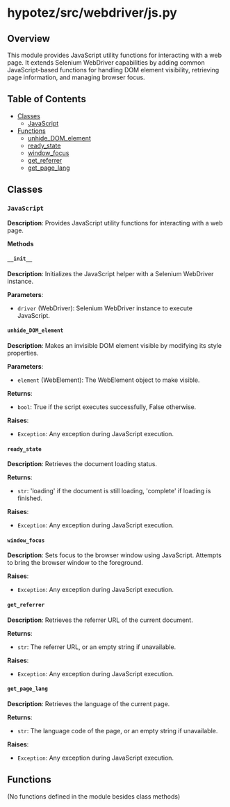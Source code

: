 # hypotez/src/webdriver/js.py

## Overview

This module provides JavaScript utility functions for interacting with a web page. It extends Selenium WebDriver capabilities by adding common JavaScript-based functions for handling DOM element visibility, retrieving page information, and managing browser focus.

## Table of Contents

* [Classes](#classes)
    * [JavaScript](#javascript)
* [Functions](#functions)
    * [unhide_DOM_element](#unhide-dom-element)
    * [ready_state](#ready-state)
    * [window_focus](#window-focus)
    * [get_referrer](#get-referrer)
    * [get_page_lang](#get-page-lang)


## Classes

### `JavaScript`

**Description**: Provides JavaScript utility functions for interacting with a web page.

**Methods**

#### `__init__`

**Description**: Initializes the JavaScript helper with a Selenium WebDriver instance.

**Parameters**:

- `driver` (WebDriver): Selenium WebDriver instance to execute JavaScript.

#### `unhide_DOM_element`

**Description**: Makes an invisible DOM element visible by modifying its style properties.

**Parameters**:

- `element` (WebElement): The WebElement object to make visible.

**Returns**:

- `bool`: True if the script executes successfully, False otherwise.

**Raises**:

- `Exception`: Any exception during JavaScript execution.

#### `ready_state`

**Description**: Retrieves the document loading status.

**Returns**:

- `str`: 'loading' if the document is still loading, 'complete' if loading is finished.

**Raises**:

- `Exception`: Any exception during JavaScript execution.


#### `window_focus`

**Description**: Sets focus to the browser window using JavaScript. Attempts to bring the browser window to the foreground.

**Raises**:

- `Exception`: Any exception during JavaScript execution.


#### `get_referrer`

**Description**: Retrieves the referrer URL of the current document.

**Returns**:

- `str`: The referrer URL, or an empty string if unavailable.

**Raises**:

- `Exception`: Any exception during JavaScript execution.


#### `get_page_lang`

**Description**: Retrieves the language of the current page.

**Returns**:

- `str`: The language code of the page, or an empty string if unavailable.

**Raises**:

- `Exception`: Any exception during JavaScript execution.


## Functions

(No functions defined in the module besides class methods)